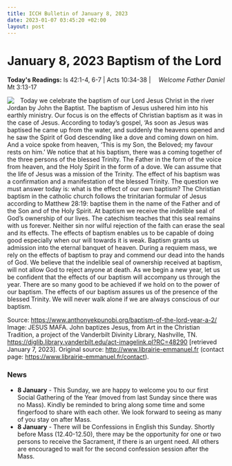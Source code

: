 ```yaml
---
title: ICCH Bulletin of January 8, 2023
date: 2023-01-07 03:45:20 +02:00
layout: post
---
```


# January 8, 2023 Baptism of the Lord
<span style="float: right"><em>Welcome Father Daniel</em></span>
**Today's Readings:** Is 42:1-4, 6-7 | Acts 10:34-38 | Mt 3:13-17


<img style="float: left; margin-right: 1em;" src="https://diglib.library.vanderbilt.edu/cdri/jpeg/Mafa021.jpg">

Today we celebrate the baptism of our Lord Jesus Christ in the river Jordan by John the Baptist. The baptism of Jesus ushered him into his earthly ministry. Our focus is on the effects of Christian baptism as it was in the case of Jesus. According to today’s gospel, ‘As soon as Jesus was baptised he came up from the water, and suddenly the heavens opened and he saw the Spirit of God descending like a dove and coming down on him. And a voice spoke from heaven, ‘This is my Son, the Beloved; my favour rests on him.’ We notice that at his baptism, there was a coming together of the three persons of the blessed Trinity. The Father in the form of the voice from heaven, and the Holy Spirit in the form of a dove. We can assume that the life of Jesus was a mission of the Trinity. The effect of his baptism was a confirmation and a manifestation of the blessed Trinity. The question we must answer today is: what is the effect of our own baptism?
The Christian baptism in the catholic church follows the trinitarian formular of Jesus according to Matthew 28:19: baptise them in the name of the Father and of the Son and of the Holy Spirit. At baptism we receive the indelible seal of God’s ownership of our lives. The catechism teaches that this seal remains with us forever. Neither sin nor wilful rejection of the faith can erase the seal and its effects. The effects of baptism enables us to be capable of doing good especially when our will towards it is weak. Baptism grants us admission into the eternal banquet of heaven. During a requiem mass, we rely on the effects of baptism to pray and commend our dead into the hands of God. We believe that the indelible seal of ownership received at baptism, will not allow God to reject anyone at death.
As we begin a new year, let us be confident that the effects of our baptism will accompany us through the year. There are so many good to be achieved if we hold on to the power of our baptism. The effects of our baptism assures us of the presence of the blessed Trinity. We will never walk alone if we are always conscious of our baptism.

Source: https://www.anthonyekpunobi.org/baptism-of-the-lord-year-a-2/
Image: JESUS MAFA. John baptizes Jesus, from Art in the Christian Tradition, a project of the Vanderbilt Divinity Library, Nashville, TN. https://diglib.library.vanderbilt.edu/act-imagelink.pl?RC=48290 [retrieved January 7, 2023]. Original source: http://www.librairie-emmanuel.fr (contact page: https://www.librairie-emmanuel.fr/contact). 

### News 

* **8 January** - This Sunday, we are happy to welcome you to our first Social Gathering of the Year (moved from last Sunday since there was no Mass). Kindly be reminded to bring along some time and some fingerfood to share with each other. We look forward to seeing as many of you stay on after Mass.
* **8 January** - There will be Confessions in English this Sunday. Shortly before Mass (12.40-12.50), there may be the opportunity for one or two persons to receive the Sacrament, if there is an urgent need. All others are encouraged to wait for the second confession session after the Mass.
